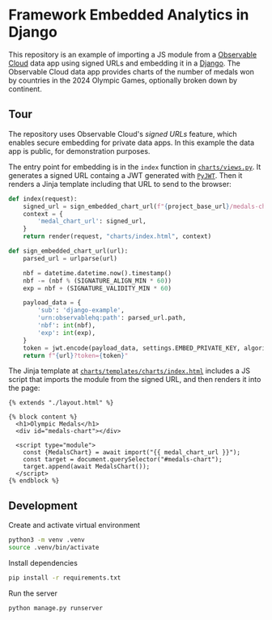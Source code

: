 # Framework Embedded Analytics in Django

This repository is an example of importing a JS module from a [Observable Cloud](https://observablehq.com/documentation/data-apps/) data app using signed URLs and embedding it in a [Django](https://www.djangoproject.com/). The Observable Cloud data app provides charts of the number of medals won by countries in the 2024 Olympic Games, optionally broken down by continent.

## Tour

The repository uses Observable Cloud's *signed URLs* feature, which enables secure embedding for private data apps. In this example the data app is public, for demonstration purposes.

The entry point for embedding is in the `index` function in [`charts/views.py`][views]. It generates a signed URL containg a JWT generated with [`PyJWT`](https://pypi.org/project/PyJWT/). Then it renders a Jinja template including that URL to send to the browser:

[views]: https://github.com/observablehq/embedded-analytics-django-example/blob/main/charts/views.py

```py
def index(request):
    signed_url = sign_embedded_chart_url(f"{project_base_url}/medals-chart.js")
    context = {
        'medal_chart_url': signed_url,
    }
    return render(request, "charts/index.html", context)

def sign_embedded_chart_url(url):
    parsed_url = urlparse(url)

    nbf = datetime.datetime.now().timestamp()
    nbf -= (nbf % (SIGNATURE_ALIGN_MIN * 60))
    exp = nbf + (SIGNATURE_VALIDITY_MIN * 60)

    payload_data = {
        'sub': 'django-example',
        'urn:observablehq:path': parsed_url.path,
        'nbf': int(nbf),
        'exp': int(exp),
    }
    token = jwt.encode(payload_data, settings.EMBED_PRIVATE_KEY, algorithm='EdDSA')
    return f"{url}?token={token}"
```

The Jinja template at [`charts/templates/charts/index.html`][template] includes a JS script that imports the module from the signed URL, and then renders it into the page:

[template]: https://github.com/observablehq/embedded-analytics-django-example/blob/main/charts/templates/charts/index.html

```jinja
{% extends "./layout.html" %}

{% block content %}
  <h1>Olympic Medals</h1>
  <div id="medals-chart"></div>

  <script type="module">
    const {MedalsChart} = await import("{{ medal_chart_url }}");
    const target = document.querySelector("#medals-chart");
    target.append(await MedalsChart());
  </script>
{% endblock %}
```

## Development

Create and activate virtual environment

```sh
python3 -m venv .venv
source .venv/bin/activate
```

Install dependencies

```sh
pip install -r requirements.txt
```

Run the server

```sh
python manage.py runserver
```
